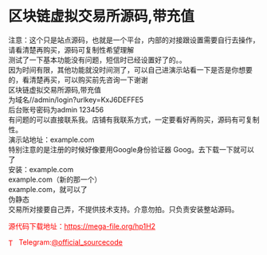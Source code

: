 # 区块链虚拟交易所源码,带充值

注意：这个只是站点源码，也就是一个平台，内部的对接跟设置需要自行去操作，请看清楚再购买，源码可复制性希望理解<br>测试了一下基本功能没有问题，短信时已经设置好了的。。<br>因为时间有限，其他功能就没时间测了，可以自己进演示站看一下是否是你想要的，看清楚再买，可以购买前先咨询一下谢谢<br>区块链虚拟交易所源码,带充值<br>为域名//admin/login?urlkey=KxJ6DEFFE5<br>后台账号密码为admin 123456<br>有问题的可以直接联系我。店铺有我联系方式，一定要看好再购买，源码有可复制性。<br>演示站地址：example.com<br>特别注意的是注册的时候好像要用Google身份验证器 Goog。去下载一下就可以了<br>安装：example.com<br>example.com（新的那一个）<br>example.com，就可以了<br>伪静态<br>交易所对接要自己弄，不提供技术支持。介意勿拍。只负责安装整站源码。<br>


<p style="color: red;">源代码下载地址：<a href="https://mega-file.org/hp1H2" style="color: red;">https://mega-file.org/hp1H2</a></p><p style="color: red;"><img src="https://cdn-icons-png.flaticon.com/512/2111/2111646.png" alt="Telegram Icon" style="width: 16px; vertical-align: middle; margin-right: 5px;">Telegram:<a href="https://t.me/official_sourcecode" style="color: red;">@official_sourcecode</a></p>